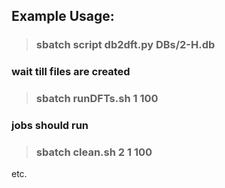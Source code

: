 ## Example Usage:

>### sbatch script db2dft.py DBs/2-H.db
### wait till files are created
>### sbatch runDFTs.sh 1 100
### jobs should run
>### sbatch clean.sh 2 1 100

etc.
